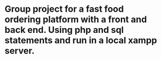 # Group project for a fast food ordering platform with a front and back end. Using php and sql statements and run in a local xampp server.   
